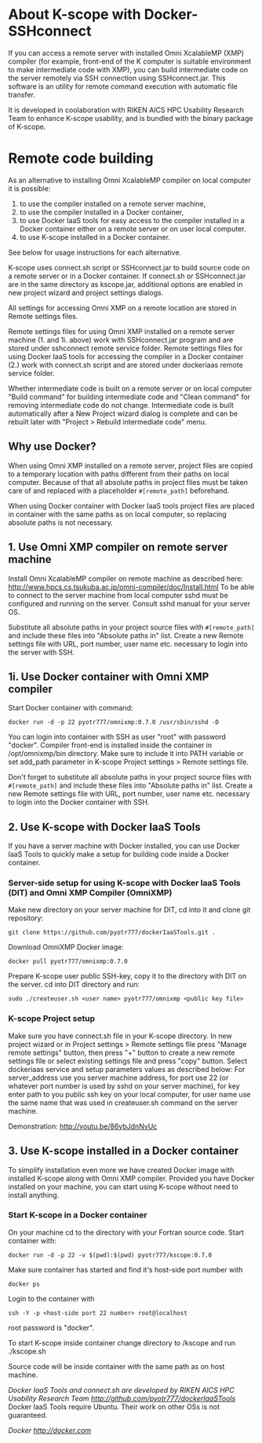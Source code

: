 # About K-scope with Docker-SSHconnect

If you can access a remote server with installed Omni XcalableMP (XMP) compiler 
(for example, front-end of the K computer is suitable environment to make intermediate 
code with XMP), you can build intermediate code on the server remotely via SSH connection 
using SSHconnect.jar. This software is an utility for remote command execution with automatic 
file transfer.

It is developed in coolaboration with RIKEN AICS HPC Usability Research Team to enhance 
K-scope usability, and is bundled with the binary package of K-scope.

# Remote code building

As an alternative to installing Omni XcalableMP compiler on local computer it is possible:

1. to use the compiler installed on a remote server machine,
  1. to use the compiler installed in a Docker container,
2. to use Docker IaaS tools for easy access to the compiler installed in a Docker container 
either on a remote server or on user local computer. 
3. to use K-scope installed in a Docker container.

See below for usage instructions for each alternative. 

K-scope uses connect.sh script or SSHconnect.jar to build source code on a remote server or in a Docker container. 
If connect.sh or SSHconnect.jar are in the same directory as kscope.jar, additional options are enabled in new 
project wizard and project settings dialogs.

All settings for accessing Omni XMP on a remote location are stored in Remote settings files. 

Remote settings files for using Omni XMP installed on a remote server machine (1. and 1i. above) 
work with SSHconnect.jar program and are stored under sshconnect remote service folder. 
Remote settings files for using Docker IaaS tools for accessing the compiler in a Docker container (2.)
work with connect.sh script and are stored under dockeriaas remote service folder.   

Whether intermediate code is built on a remote server or on local computer 
"Build command" for building intermediate code and "Clean command" for removing
intermediate code do not change.  Intermediate code is built automatically
after a New Project wizard dialog is complete and can be rebuilt later with 
"Project > Rebuild intermediate code" menu.


## Why use Docker? 

When using Omni XMP installed on a remote server, project files are copied to a temporary location
with paths different from their paths on local computer. Because of that all 
absolute paths in project files must be taken care of and replaced with a placeholder 
`#[remote_path]` beforehand.

When using Docker container with Docker IaaS tools project files are placed in container with the same
paths as on local computer, so replacing absolute paths is not necessary.


## 1. Use Omni XMP compiler on remote server machine

Install Omni XcalableMP compiler on remote machine as described here: 
http://www.hpcs.cs.tsukuba.ac.jp/omni-compiler/doc/Install.html
To be able to connect to the server machine from local computer sshd must be 
configured and running on the server. Consult sshd manual for your server OS.

Substitute all absolute paths in your project source files with `#[remote_path]`
and include these files into "Absolute paths in" list. Create a new Remote settings file with
URL, port number, user name etc. necessary to login into the server with SSH.

## 1i. Use Docker container with Omni XMP compiler

Start Docker container with command: 

```
docker run -d -p 22 pyotr777/omnixmp:0.7.0 /usr/sbin/sshd -D
```

You can login into container with SSH as user "root" with password "docker".
Compiler front-end is installed inside the container in /opt/omnixmp/bin directory. 
Make sure to include it into PATH variable or set add_path parameter in 
K-scope Project settings > Remote settings file.  

Don't forget to substitute all absolute paths in your project source files with `#[remote_path]`
and include these files into "Absolute paths in" list. Create a new Remote settings file with
URL, port number, user name etc. necessary to login into the Docker container with SSH. 


## 2. Use K-scope with Docker IaaS Tools

If you have a server machine with Docker installed, you can use Docker IaaS Tools to quickly 
make a setup for building code inside a Docker container.


### Server-side setup for using K-scope with Docker IaaS Tools (DIT) and Omni XMP Compiler (OmniXMP)

Make new directory on your server machine for DIT, cd into it and clone git repository:

```
git clone https://github.com/pyotr777/dockerIaaSTools.git .
```

Download OmniXMP Docker image:

```
docker pull pyotr777/omnixmp:0.7.0
```

Prepare K-scope user public SSH-key, copy it to the directory with DIT 
on the server. cd into DIT directory and run:
```
sudo ./createuser.sh <user name> pyotr777/omnixmp <public key file>
```

### K-scope Project setup 

Make sure you have connect.sh file in your K-scope directory.
In new project wizard or in Project settings > Remote settings file press "Manage remote settings" button,
then press "+" button to create a new remote settings file or select existing settings file and 
press "copy" button. Select dockeriaas service and setup parameters values as described 
below:
For server_address use you server machine address,
for port use 22 (or whatever port number is used by sshd on your server machine),
for key enter path to you public ssh key on your local computer,
for user name use the same name that was used in createuser.sh command on the server machine.


Demonstration: http://youtu.be/86ybJdnNvUc


## 3. Use K-scope installed in a Docker container

To simplify installation even more we have created Docker image with installed K-scope along with Omni XMP 
compiler. Provided you have Docker installed on your machine, you can start using K-scope without need 
to install anything. 

### Start K-scope in a Docker container

On your machine cd to the directory with your Fortran source code. Start container with:

```
docker run -d -p 22 -v $(pwd):$(pwd) pyotr777/kscope:0.7.0
```

Make sure container has started and find it's host-side port number with
```
docker ps
```

Login to the container with
```
ssh -Y -p <host-side port 22 number> root@localhost
```

root password is "docker".

To start K-scope inside container change directory to /kscope and run
./kscope.sh

Source code will be inside container with the same path as on host machine.

*Docker IaaS Tools and connect.sh are developed by RIKEN AICS HPC Usability Research Team
http://github.com/pyotr777/dockerIaaSTools*
Docker IaaS Tools require Ubuntu. Their work on other OSs is not guaranteed. 

*Docker http://docker.com*

